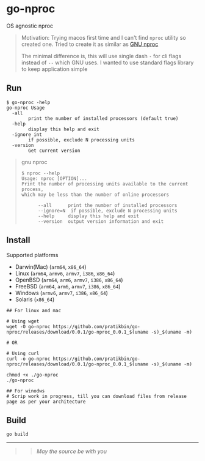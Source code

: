 # go-nproc

OS agnostic nproc

> Motivation: Trying macos first time and I can't find `nproc` utility so created one. Tried to create it as similar as [GNU nproc](https://www.gnu.org/software/coreutils/manual/html_node/nproc-invocation.html)
>
> The minimal difference is, this will use single dash `-` for cli flags instead of `--` which GNU uses. I wanted to use standard flags library to keep application simple

## Run

```shell
$ go-nproc -help
go-nproc Usage
  -all
    	print the number of installed processors (default true)
  -help
    	display this help and exit
  -ignore int
    	if possible, exclude N processing units
  -version
    	Get current version
```

> gnu nproc
>
> ```shell
> $ nproc --help
> Usage: nproc [OPTION]...
> Print the number of processing units available to the current process,
> which may be less than the number of online processors
>
>       --all      print the number of installed processors
>       --ignore=N  if possible, exclude N processing units
>       --help     display this help and exit
>       --version  output version information and exit

## Install

Supported platforms

- Darwin(Mac) (`arm64`, `x86_64`)
- Linux (`arm64`, `armv6`, `armv7`, `i386`, `x86_64`)
- OpenBSD (`arm64`, `arm6`, `armv7`, `i386`, `x86_64`)
- FreeBSD (`arm64`, `arm6`, `armv7`, `i386`, `x86_64`)
- Windows (`armv6`, `armv7`, `i386`, `x86_64`)
- Solaris (`x86_64`)

```shell
## For linux and mac

# Using wget
wget -O go-nproc https://github.com/pratikbin/go-nproc/releases/download/0.0.1/go-nproc_0.0.1_$(uname -s)_$(uname -m)

# OR

# Using curl
curl -o go-nproc https://github.com/pratikbin/go-nproc/releases/download/0.0.1/go-nproc_0.0.1_$(uname -s)_$(uname -m)

chmod +x ./go-nproc
./go-nproc
```

```shell
## For winodws
# Scrip work in progress, till you can download files from release page as per your architecture
```

## Build

`go build`

---

> > *May the source be with you*
